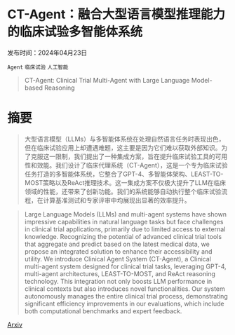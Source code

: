 # CT-Agent：融合大型语言模型推理能力的临床试验多智能体系统

发布时间：2024年04月23日

`Agent` `临床试验` `人工智能`

> CT-Agent: Clinical Trial Multi-Agent with Large Language Model-based Reasoning

# 摘要

> 大型语言模型（LLMs）与多智能体系统在处理自然语言任务时表现出色，但在临床试验应用上却遭遇难题，这主要是因为它们难以获取外部知识。为了克服这一限制，我们提出了一种集成方案，旨在提升临床试验工具的可用性和效能。我们设计了临床代理系统（CT-Agent），这是一个专为临床试验任务打造的多智能体系统，它整合了GPT-4、多智能体架构、LEAST-TO-MOST策略以及ReAct推理技术。这一集成方案不仅极大提升了LLM在临床领域的性能，还带来了创新功能。我们的系统能够自动执行整个临床试验流程，在计算基准测试和专家评审中均展现出显著的效率提升。

> Large Language Models (LLMs) and multi-agent systems have shown impressive capabilities in natural language tasks but face challenges in clinical trial applications, primarily due to limited access to external knowledge. Recognizing the potential of advanced clinical trial tools that aggregate and predict based on the latest medical data, we propose an integrated solution to enhance their accessibility and utility. We introduce Clinical Agent System (CT-Agent), a Clinical multi-agent system designed for clinical trial tasks, leveraging GPT-4, multi-agent architectures, LEAST-TO-MOST, and ReAct reasoning technology. This integration not only boosts LLM performance in clinical contexts but also introduces novel functionalities. Our system autonomously manages the entire clinical trial process, demonstrating significant efficiency improvements in our evaluations, which include both computational benchmarks and expert feedback.

[Arxiv](https://arxiv.org/abs/2404.14777)